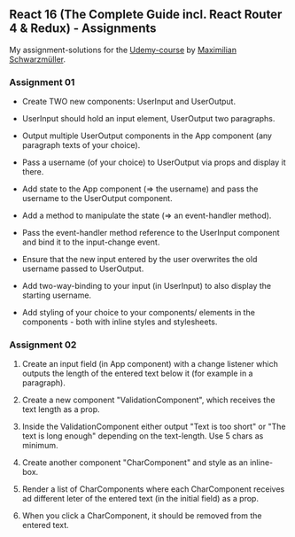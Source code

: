 ## React 16 (The Complete Guide incl. React Router 4 & Redux) - Assignments

My assignment-solutions for the [Udemy-course](https://www.udemy.com/react-the-complete-guide-incl-redux/) by [Maximilian Schwarzmüller](https://www.academind.com).

### Assignment 01

- Create TWO new components: UserInput and UserOutput.

- UserInput should hold an input element, UserOutput two paragraphs.

- Output multiple UserOutput components in the App component (any paragraph texts of your choice).

- Pass a username (of your choice) to UserOutput via props and display it there.

- Add state to the App component (=> the username) and pass the username to the UserOutput component.

- Add a method to manipulate the state (=> an event-handler method).

- Pass the event-handler method reference to the UserInput component and bind it to the input-change event.

- Ensure that the new input entered by the user overwrites the old username passed to UserOutput.

- Add two-way-binding to your input (in UserInput) to also display the starting username.

- Add styling of your choice to your components/ elements in the components - both with inline styles and stylesheets.

### Assignment 02

1. Create an input field (in App component) with a change listener which outputs the length of the entered text below it (for example in a paragraph).

2. Create a new component "ValidationComponent", which receives the text length as a prop.

3. Inside the ValidationComponent either output "Text is too short" or "The text is long enough" depending on the text-length. Use 5 chars as minimum.

4. Create another component "CharComponent" and style as an inline-box.

5. Render a list of CharComponents where each CharComponent receives ad different leter of the entered text (in the initial field) as a prop.

6. When you click a CharComponent, it should be removed from the entered text.
